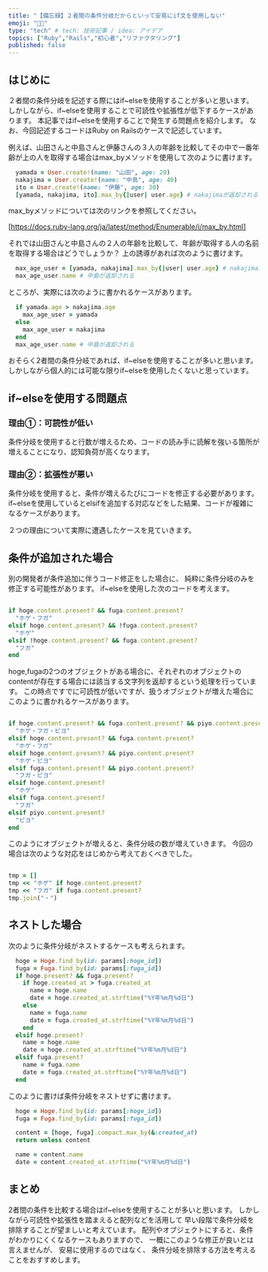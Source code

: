 ```yaml
---
title: "【備忘録】２者間の条件分岐だからといって安易にif文を使用しない"
emoji: "🧑‍🔬"
type: "tech" # tech: 技術記事 / idea: アイデア
topics: ["Ruby","Rails","初心者","リファクタリング"]
published: false
---
```


## はじめに

２者間の条件分岐を記述する際にはif~elseを使用することが多いと思います。
しかしながら、if~elseを使用することで可読性や拡張性が低下するケースがあります。
本記事ではif~elseを使用することで発生する問題点を紹介します。
なお、今回記述するコードはRuby on Railsのケースで記述しています。

例えば、山田さんと中島さんと伊藤さんの３人の年齢を比較してその中で一番年齢が上の人を取得する場合はmax_byメソッドを使用して次のように書けます。

```between_three.rb
  yamada = User.create!(name: "山田", age: 20)
  nakajima = User.create!(name: "中島", age: 40)
  ito = User.create!(name: "伊藤", age: 30)
  [yamada, nakajima, ito].max_by{|user| user.age} # nakajimaが返却される
```

max_byメソッドについては次のリンクを参照してください。

[https://docs.ruby-lang.org/ja/latest/method/Enumerable/i/max_by.html]

それでは山田さんと中島さんの２人の年齢を比較して、年齢が取得する人の名前を取得する場合はどうでしょうか？
上の誘導があれば次のように書けます。

```between_two.rb
  max_age_user = [yamada, nakajima].max_by{|user| user.age} # nakajimaが返却される
  max_age_user.name # 中島が返却される
```

ところが、実際には次のように書かれるケースがあります。

```if.rb
  if yamada.age > nakajima.age
    max_age_user = yamada
  else
    max_age_user = nakajima
  end
  max_age_user.name # 中島が返却される
```

おそらく2者間の条件分岐であれば、if~elseを使用することが多いと思います。
しかしながら個人的には可能な限りif~elseを使用したくないと思っています。

## if~elseを使用する問題点

### 理由①：可読性が低い

条件分岐を使用すると行数が増えるため、コードの読み手に読解を強いる箇所が増えることになり、認知負荷が高くなります。

### 理由②：拡張性が悪い

条件分岐を使用すると、条件が増えるたびにコードを修正する必要があります。
if~elseを使用しているとelsifを追加する対応などをした結果、コードが複雑になるケースがあります。

２つの理由について実際に遭遇したケースを見ていきます。

## 条件が追加された場合

別の開発者が条件追加に伴うコード修正をした場合に、
純粋に条件分岐のみを修正する可能性があります。
if~elseを使用した次のコードを考えます。

```join.rb

if hoge.content.present? && fuga.content.present?
  "ホゲ・フガ"
elsif hoge.content.present? && !fuga.content.present?
  "ホゲ"
elsif !hoge.content.present? && fuga.content.present?
  "フガ"
end

```

hoge,fugaの2つのオブジェクトがある場合に、それぞれのオブジェクトのcontentが存在する場合には該当する文字列を返却するという処理を行っています。
この時点ですでに可読性が低いですが、扱うオブジェクトが増えた場合にこのように書かれるケースがあります。

```join.rb

if hoge.content.present? && fuga.content.present? && piyo.content.present?
  "ホゲ・フガ・ピヨ"
elsif hoge.content.present? && fuga.content.present?
  "ホゲ・フガ"
elsif hoge.content.present? && piyo.content.present?
  "ホゲ・ピヨ"
elsif fuga.content.present? && piyo.content.present?
  "フガ・ピヨ"
elsif hoge.content.present?
  "ホゲ"
elsif fuga.content.present?
  "フガ"
elsif piyo.content.present?
  "ピヨ"
end

```

このようにオブジェクトが増えると、条件分岐の数が増えていきます。
今回の場合は次のような対応をはじめから考えておくべきでした。

```join.rb

tmp = []
tmp << "ホゲ" if hoge.content.present?
tmp << "フガ" if fuga.content.present?
tmp.join("・")

```

## ネストした場合

次のように条件分岐がネストするケースも考えられます。

```if.rb
  hoge = Hoge.find_by(id: params[:hoge_id])
  fuga = Fuga.find_by(id: params[:fuga_id])
  if hoge.present? && fuga.present?
    if hoge.created_at > fuga.created_at
      name = hoge.name
      date = hoge.created_at.strftime("%Y年%m月%d日")
    else
      name = fuga.name
      date = fuga.created_at.strftime("%Y年%m月%d日")
    end
  elsif hoge.present?
    name = hoge.name
    date = hoge.created_at.strftime("%Y年%m月%d日")
  elsif fuga.present?
    name = fuga.name
    date = fuga.created_at.strftime("%Y年%m月%d日")
  end
```

このように書けば条件分岐をネストせずに書けます。

```compact.rb
  hoge = Hoge.find_by(id: params[:hoge_id])
  fuga = Fuga.find_by(id: params[:fuga_id])

  content = [hoge, fuga].compact.max_by(&:created_at)
  return unless content

  name = content.name
  date = content.created_at.strftime("%Y年%m月%d日")
```

## まとめ

2者間の条件を比較する場合はif~elseを使用することが多いと思います。
しかしながら可読性や拡張性を踏まえると配列などを活用して
早い段階で条件分岐を排除することが望ましいと考えています。
配列やオブジェクトにすると、条件がわかりにくくなるケースもありますので、
一概にこのような修正が良いとは言えませんが、
安易に使用するのではなく、
条件分岐を排除する方法を考えることをおすすめします。
